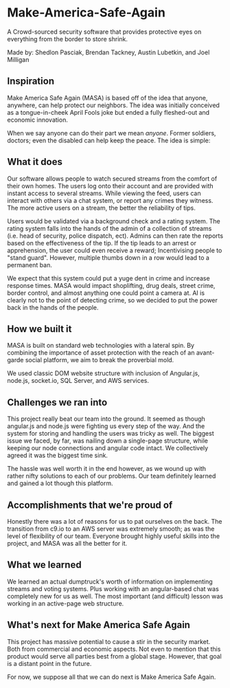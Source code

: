 # Make-America-Safe-Again
A Crowd-sourced security software that provides protective eyes on everything from the border to store shrink.

Made by:
Shedlon Pasciak,
Brendan Tackney,
Austin Lubetkin, and
Joel Milligan

## Inspiration
Make America Safe Again (MASA) is based off of the idea that anyone, anywhere, can help protect our neighbors. The idea was initially conceived as a tongue-in-cheek April Fools joke but ended a fully fleshed-out and economic innovation. 

When we say anyone can do their part we mean _anyone_. Former soldiers, doctors; even the disabled can help keep the peace. The idea is simple:

## What it does
Our software allows people to watch secured streams from the comfort of their own homes. The users log onto their account and are provided with instant access to several streams. While viewing the feed, users can interact with others via a chat system, or report any crimes they witness. The more active users on a stream, the better the reliability of tips.

Users would be validated via a background check and a rating system. The rating system falls into the hands of the admin of a collection of streams (i.e. head of security, police dispatch, ect). Admins can then rate the reports based on the effectiveness of the tip. If the tip leads to an arrest or apprehension, the user could even receive a reward; Incentivising people to "stand guard". However, multiple thumbs down in a row would lead to a permanent ban.

We expect that this system could put a yuge dent in crime and increase response times. MASA would impact shoplifting, drug deals, street crime, border control, and almost anything one could point a camera at. AI is clearly not to the point of detecting crime, so we decided to put the power back in the hands of the people.

## How we built it
MASA is built on standard web technologies with a lateral spin. By combining the importance of asset protection with the reach of an avant-garde social platform, we aim to break the proverbial mold.

We used classic DOM website structure with inclusion of Angular.js, node.js, socket.io, SQL Server, and AWS services.

## Challenges we ran into
This project really beat our team into the ground. It seemed as though angular.js and node.js were fighting us every step of the way. And the system for storing and handling the users was tricky as well. The biggest issue we faced, by far, was nailing down a single-page structure, while keeping our node connections and angular code intact. We collectively agreed it was the biggest time sink.

The hassle was well worth it in the end however, as we wound up with rather nifty solutions to each of our problems. Our team definitely learned and gained a lot though this platform.

## Accomplishments that we're proud of
Honestly there was a lot of reasons for us to pat ourselves on the back. The transition from c9.io to an AWS server was extremely smooth; as was the level of flexibility of our team. Everyone brought highly useful skills into the project, and MASA was all the better for it.

## What we learned
We learned an actual dumptruck's worth of information on implementing streams and voting systems. Plus working with an angular-based chat was completely new for us as well. The most important (and difficult) lesson was working in an active-page web structure. 

## What's next for Make America Safe Again
This project has massive potential to cause a stir in the security market. Both from commercial and economic aspects. Not even to mention that this product would serve all parties best from a global stage. However, that goal is a distant point in the future. 

For now, we suppose all that we can do next is Make America Safe Again. 
